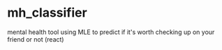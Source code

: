# mh_classifier
mental health tool using MLE to predict if it's worth checking up on your friend or not (react)

